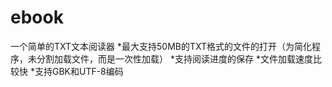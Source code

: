 # ebook
一个简单的TXT文本阅读器
*最大支持50MB的TXT格式的文件的打开（为简化程序，未分割加载文件，而是一次性加载）
*支持阅读进度的保存
*文件加载速度比较快
*支持GBK和UTF-8编码
